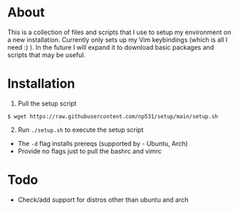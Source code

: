 # About
This is a collection of files and scripts that I use to setup my environment on a new installation. 
Currently only sets up my Vim keybindings (which is all I need :) ). In the future I will expand it to download basic packages and scripts that may be useful.

# Installation
1. Pull the setup script 

``$ wget https://raw.githubusercontent.com/np531/setup/main/setup.sh``

2. Run ``./setup.sh`` to execute the setup script
 - The `-d` flag installs prereqs (supported by - Ubuntu, Arch)
 - Provide no flags just to pull the bashrc and vimrc

# Todo
 - Check/add support for distros other than ubuntu and arch
